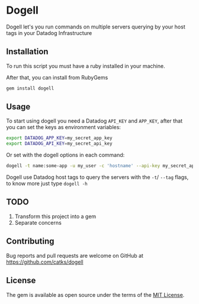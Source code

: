
# Dogell

Dogell let's you run commands on multiple servers querying by your host tags in your Datadog Infrastructure


## Installation

To run this script you must have a ruby installed in your machine.

After that, you can install from RubyGems

```bash
gem install dogell
```

## Usage

To start using dogell you need a Datadog `API_KEY` and `APP_KEY`, after that you can set the keys as environment variables:

```bash
export DATADOG_APP_KEY=my_secret_app_key
export DATADOG_API_KEY=my_secret_api_key
```

Or set with the dogell options in each command:

```bash
dogell -t name:some-app -u my_user -c 'hostname' --api-key my_secret_api_key --app-key my_secret_app_key
```
Dogell use Datadog host tags to query the servers with the `-t`/ `--tag` flags, to know more just type `dogell -h`

## TODO

 1. Transform this project into a gem
 2. Separate concerns

## Contributing

Bug reports and pull requests are welcome on GitHub at https://github.com/catks/dogell

## License

The gem is available as open source under the terms of the [MIT License](https://opensource.org/licenses/MIT).

